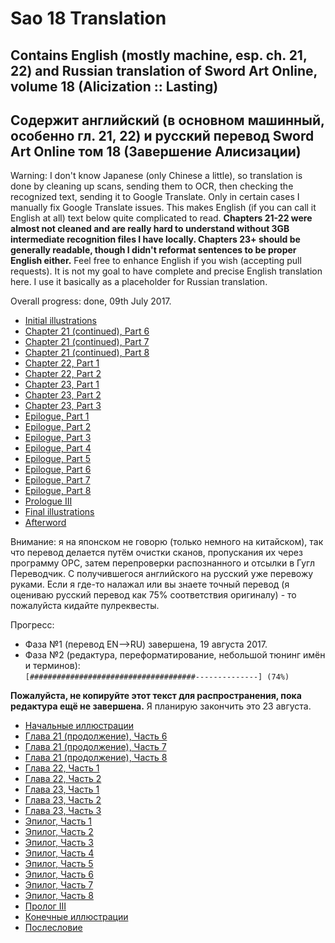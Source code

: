 # Sao 18 Translation
## Contains English (mostly machine, esp. ch. 21, 22) and Russian translation of Sword Art Online, volume 18 (Alicization :: Lasting)
## Содержит английский (в основном машинный, особенно гл. 21, 22) и русский перевод Sword Art Online том 18 (Завершение Алисизации) 

Warning: I don't know Japanese (only Chinese a little), so translation is done by cleaning up scans, sending them to OCR, then checking the recognized text, sending it to Google Translate. Only in certain cases I manually fix Google Translate issues. This makes English (if you can call it English at all) text below quite complicated to read. **Chapters 21-22 were almost not cleaned and are really hard to understand without 3GB intermediate recognition files I have locally. Chapters 23+ should be generally readable, though I didn't reformat sentences to be proper English either.** Feel free to enhance English if you wish (accepting pull requests). It is not my goal to have complete and precise English translation here. I use it basically as a placeholder for Russian translation.

Overall progress: done, 09th July 2017.

- [Initial illustrations](Translate/En/Ills_start.md)
- [Chapter 21 (continued), Part 6](Translate/En/21-06.md)
- [Chapter 21 (continued), Part 7](Translate/En/21-07.md)
- [Chapter 21 (continued), Part 8](Translate/En/21-08.md)
- [Chapter 22, Part 1](Translate/En/22-01.md) 
- [Chapter 22, Part 2](Translate/En/22-02.md)
- [Chapter 23, Part 1](Translate/En/23-01.md)
- [Chapter 23, Part 2](Translate/En/23-02.md)
- [Chapter 23, Part 3](Translate/En/23-03.md)
- [Epilogue, Part 1](Translate/En/EP-01.md)
- [Epilogue, Part 2](Translate/En/EP-02.md)
- [Epilogue, Part 3](Translate/En/EP-03.md)
- [Epilogue, Part 4](Translate/En/EP-04.md)
- [Epilogue, Part 5](Translate/En/EP-05.md)
- [Epilogue, Part 6](Translate/En/EP-06.md)
- [Epilogue, Part 7](Translate/En/EP-07.md)
- [Epilogue, Part 8](Translate/En/EP-08.md)
- [Prologue III](Translate/En/PR-III-01.md)
- [Final illustrations](Translate/En/Ills_end.md)
- [Afterword](Translate/En/WA.md)

Внимание: я на японском не говорю (только немного на китайском), так что перевод делается путём очистки сканов, пропускания их через программу ОРС, затем перепроверки распознанного и отсылки в Гугл Переводчик. С получившегося английского на русский уже перевожу руками. Если я где-то налажал или вы знаете точный перевод (я оцениваю русский перевод как 75% соответствия оригиналу) - то пожалуйста кидайте пулреквесты.

Прогресс: 

* Фаза №1 (перевод EN-->RU) завершена, 19 августа 2017.  
* Фаза №2 (редактура, переформатирование, небольшой тюнинг имён и терминов):  
`[#####################################--------------] (74%)`

**Пожалуйста, не копируйте этот текст для распространения, пока редактура ещё не завершена.** Я планирую закончить это 23 августа. 

- [Начальные иллюстрации](Translate/Ru/Ills_start.md)
- [Глава 21 (продолжение), Часть 6](Translate/Ru/21-06.md)
- [Глава 21 (продолжение), Часть 7](Translate/Ru/21-07.md)
- [Глава 21 (продолжение), Часть 8](Translate/Ru/21-08.md)
- [Глава 22, Часть 1](Translate/Ru/22-01.md)
- [Глава 22, Часть 2](Translate/Ru/22-02.md)
- [Глава 23, Часть 1](Translate/Ru/23-01.md)
- [Глава 23, Часть 2](Translate/Ru/23-02.md)
- [Глава 23, Часть 3](Translate/Ru/23-03.md)
- [Эпилог, Часть 1](Translate/Ru/EP-01.md)
- [Эпилог, Часть 2](Translate/Ru/EP-02.md)
- [Эпилог, Часть 3](Translate/Ru/EP-03.md)
- [Эпилог, Часть 4](Translate/Ru/EP-04.md)
- [Эпилог, Часть 5](Translate/Ru/EP-05.md)
- [Эпилог, Часть 6](Translate/Ru/EP-06.md)
- [Эпилог, Часть 7](Translate/Ru/EP-07.md)
- [Эпилог, Часть 8](Translate/Ru/EP-08.md)
- [Пролог III](Translate/Ru/PR-III-01.md)
- [Конечные иллюстрации](Translate/Ru/Ills_end.md)
- [Послесловие](Translate/Ru/WA.md)